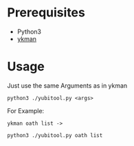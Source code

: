 # Prerequisites

 - Python3
 - [ykman](https://www.yubico.com/products/services-software/download/yubikey-manager)

# Usage
Just use the same Arguments as in ykman 

    python3 ./yubitool.py <args>
For Example:

    ykman oath list ->
    
    python3 ./yubitool.py oath list   
